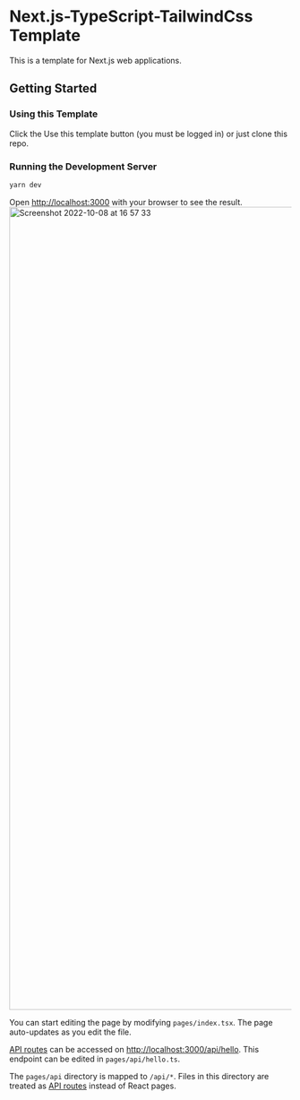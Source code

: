 # Next.js-TypeScript-TailwindCss Template 
This is a template for Next.js web applications.

## Getting Started
### Using this Template
Click the Use this template button (you must be logged in) or just clone this repo.
### Running the Development Server
```bash
yarn dev
```
Open [http://localhost:3000](http://localhost:3000) with your browser to see the result.
<img width="1433" alt="Screenshot 2022-10-08 at 16 57 33" src="https://user-images.githubusercontent.com/93111441/194700986-911fda0e-4bb6-4bbd-bd07-0440335b0b07.png">


You can start editing the page by modifying `pages/index.tsx`. The page auto-updates as you edit the file.

[API routes](https://nextjs.org/docs/api-routes/introduction) can be accessed on [http://localhost:3000/api/hello](http://localhost:3000/api/hello). This endpoint can be edited in `pages/api/hello.ts`.

The `pages/api` directory is mapped to `/api/*`. Files in this directory are treated as [API routes](https://nextjs.org/docs/api-routes/introduction) instead of React pages.


